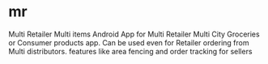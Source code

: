 # mr
Multi Retailer Multi items Android App for Multi Retailer Multi City Groceries or Consumer products app. Can be used even for Retailer ordering from Multi distributors. features like area fencing and order tracking for sellers
